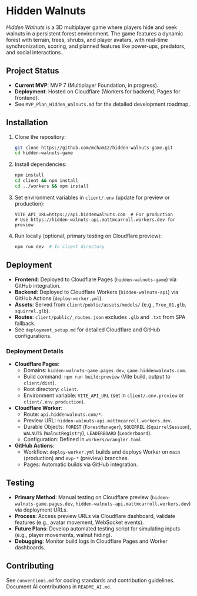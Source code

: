 # Hidden Walnuts

*Hidden Walnuts* is a 3D multiplayer game where players hide and seek walnuts in a persistent forest environment. The game features a dynamic forest with terrain, trees, shrubs, and player avatars, with real-time synchronization, scoring, and planned features like power-ups, predators, and social interactions.

## Project Status
- **Current MVP**: MVP 7 (Multiplayer Foundation, in progress).
- **Deployment**: Hosted on Cloudflare (Workers for backend, Pages for frontend).
- See `MVP_Plan_Hidden_Walnuts.md` for the detailed development roadmap.

## Installation
1. Clone the repository:
   ```bash
   git clone https://github.com/mcham12/hidden-walnuts-game.git
   cd hidden-walnuts-game
   ```
2. Install dependencies:
   ```bash
   npm install
   cd client && npm install
   cd ../workers && npm install
   ```
3. Set environment variables in `client/.env` (update for preview or production):
   ```env
   VITE_API_URL=https://api.hiddenwalnuts.com  # For production
   # Use https://hidden-walnuts-api.mattmcarroll.workers.dev for preview
   ```
4. Run locally (optional, primary testing on Cloudflare preview):
   ```bash
   npm run dev  # In client directory
   ```

## Deployment
- **Frontend**: Deployed to Cloudflare Pages (`hidden-walnuts-game`) via GitHub integration.
- **Backend**: Deployed to Cloudflare Workers (`hidden-walnuts-api`) via GitHub Actions (`deploy-worker.yml`).
- **Assets**: Served from `client/public/assets/models/` (e.g., `Tree_01.glb`, `squirrel.glb`).
- **Routes**: `client/public/_routes.json` excludes `.glb` and `.txt` from SPA fallback.
- See `deployment_setup.md` for detailed Cloudflare and GitHub configurations.

### Deployment Details
- **Cloudflare Pages**:
  - Domains: `hidden-walnuts-game.pages.dev`, `game.hiddenwalnuts.com`.
  - Build command: `npm run build:preview` (Vite build, output to `client/dist`).
  - Root directory: `client`.
  - Environment variable: `VITE_API_URL` (set in `client/.env.preview` or `client/.env.production`).
- **Cloudflare Worker**:
  - Route: `api.hiddenwalnuts.com/*`.
  - Preview URL: `hidden-walnuts-api.mattmcarroll.workers.dev`.
  - Durable Objects: `FOREST` (`ForestManager`), `SQUIRREL` (`SquirrelSession`), `WALNUTS` (`WalnutRegistry`), `LEADERBOARD` (`Leaderboard`).
  - Configuration: Defined in `workers/wrangler.toml`.
- **GitHub Actions**:
  - Workflow: `deploy-worker.yml` builds and deploys Worker on `main` (production) and `mvp-*` (preview) branches.
  - Pages: Automatic builds via GitHub integration.

## Testing
- **Primary Method**: Manual testing on Cloudflare preview (`hidden-walnuts-game.pages.dev`, `hidden-walnuts-api.mattmcarroll.workers.dev`) via deployment URLs.
- **Process**: Access preview URLs via Cloudflare dashboard, validate features (e.g., avatar movement, WebSocket events).
- **Future Plans**: Develop automated testing script for simulating inputs (e.g., player movements, walnut hiding).
- **Debugging**: Monitor build logs in Cloudflare Pages and Worker dashboards.

## Contributing
See `conventions.md` for coding standards and contribution guidelines. Document AI contributions in `README_AI.md`.
